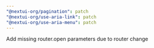 ```yaml
---
"@nextui-org/pagination": patch
"@nextui-org/use-aria-link": patch
"@nextui-org/use-aria-menu": patch
---
```


Add missing router.open parameters due to router change
